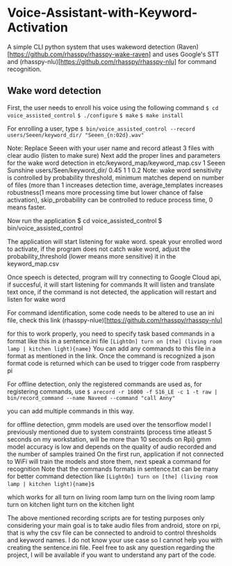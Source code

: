 # Voice-Assistant-with-Keyword-Activation
A simple CLI python system that uses wakeword detection (Raven)[https://github.com/rhasspy/rhasspy-wake-raven] and uses Google's STT and (rhasspy-nlu)[https://github.com/rhasspy/rhasspy-nlu] for command recognition.

## Wake word detection
First, the user needs to enroll his voice using the following command
	``$ cd voice_assisted_control`` 
	``$ ./configure``
	``$ make``
	``$ make install``

For enrolling a user, type
	``$ bin/voice_assisted_control --record users/Seeen/keyword_dir/ "Seeen_{n:02d}.wav"``
	
Note: Replace Seeen with your user name and record atleast 3 files with clear audio (listen to make sure)
Next add the proper lines and parameters for the wake word detection in etc/keyword_map/keyword_map.csv
	1 Seeen	 Sunshine	users/Seen/keyword_dir/	0.45	1	1	0.2
	Note: wake word sensitivity is controlled by probability threshold, minimum matches depend on number of files
	(more than 1 increases detection time, average_templates increases robustness(1 means more processing time but 
	lower chance of false activation), skip_probability can be controlled to reduce process time, 0 means faster.

Now run the application
	$ cd voice_assisted_control 
	$ bin/voice_assisted_control 

The application will start listening for wake word. speak your enrolled word to activate, if the program does not catch wake word,
adjust the probability_threshold (lower means more sensitive) it in the keyword_map.csv

Once speech is detected, program will try connecting to Google Cloud api, if succesful, it will start listening for commands
It will listen and translate text once, if the command is not detected, the application will restart and listen for wake word

For command identification, some code needs to be altered to use an ini file, check this link
	 (rhasspy-nlue)[https://github.com/rhasspy/rhasspy-nlu]

for this to work properly, you need to specify task based commands in a format like this in a sentence.ini file
    ``[LightOn]
	turn on [the] (living room lamp | kitchen light){name}``
You can add any commands to this file in a format as mentioned in the link. Once the command is recognized
a json format code is returned which can be used to trigger code from raspberry pi


For offline detection, only the registered commands are used as, for registering commands, use 
	``$ arecord -r 16000 -f S16_LE -c 1 -t raw | bin/record_command --name Naveed --command "call Anny"``

you can add multiple commands in this way.

for offline detection, gmm models are used over the tensorflow model I previously mentioned due to system constraints
(process time atleast 5 seconds on my workstation, will be more than 10 seconds on Rpi)
gmm model accuracy is low and depends on the quality of audio recorded and the number of samples trained
On the first run, application if not connected to WiFi will train the models and store them, next speak a command for recognition
Note that the commands formats in sentence.txt can be many for better command detection
like 
	``[LightOn]
	turn on [the] (living room lamp | kitchen light){name}``s

which works for all
	turn on living room lamp
 	turn on the living room lamp
	turn on kitchen light
	turn on the kitchen light

The above mentioned recording scripts are for testing purposes only considering your main goal is to take audio files from android, 
store on rpi, that is why the csv file can be connected to android to control thresholds and keyword names. I do not know your use
case so I cannot help you with creating the sentence.ini file. Feel free to ask any question regarding the project, I will be available
if you want to understand any part of the code.

